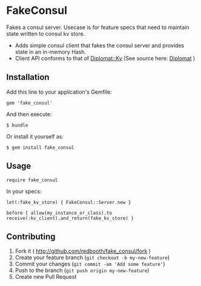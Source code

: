 # FakeConsul

Fakes a consul server. Usecase is for feature specs that need to maintain state written to consul kv store.

- Adds simple consul client that fakes the consul server and provides state in an in-memory Hash.
- Client API conforms to that of [Diplomat::Kv](http://www.rubydoc.info/github/WeAreFarmGeek/diplomat/Diplomat/Kv) (See source here: [Diplomat](https://github.com/WeAreFarmGeek/diplomat) )

## Installation

Add this line to your application's Gemfile:

    gem 'fake_consul'

And then execute:

    $ bundle

Or install it yourself as:

    $ gem install fake_consul

## Usage

```require fake_consul```

In your specs:

```let(:fake_kv_store) { FakeConsul::Server.new }```

```before { allow(my_instance_or_class).to receive(:kv_client).and_return(fake_kv_store) }```

## Contributing

1. Fork it ( http://github.com/redbooth/fake_consul/fork )
2. Create your feature branch (`git checkout -b my-new-feature`)
3. Commit your changes (`git commit -am 'Add some feature'`)
4. Push to the branch (`git push origin my-new-feature`)
5. Create new Pull Request

